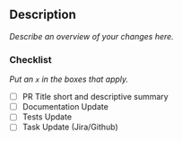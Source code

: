 ## Description
_Describe an overview of your changes here._

### Checklist
_Put an `x` in the boxes that apply._

- [ ] PR Title short and descriptive summary
- [ ] Documentation Update
- [ ] Tests Update
- [ ] Task Update (Jira/Github)
